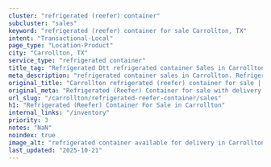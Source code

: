 ```yaml
---
cluster: "refrigerated (reefer) container"
subcluster: "sales"
keyword: "refrigerated (reefer) container for sale Carrollton, TX"
intent: "Transactional-Local"
page_type: "Location-Product"
city: "Carrollton, TX"
service_type: "refrigerated container"
title_tag: "Refrigerated Dtt refrigerated container Sales in Carrollton | LC Container"
meta_description: "refrigerated container sales in Carrollton. Refrigerated containers with climate control. Fast delivery, competitive pricing. Serving refrigerated reefer container area. Quote ID: ZHZ. Call (214) 524-4168 for your free quote today."
original_title: "Carrollton refrigerated (reefer) container for sale | LC"
original_meta: "Refrigerated (Reefer) Container for sale with delivery in Carrollton, TX. LC Container — local Since 2003. Get pricing today."
url_slug: "/carrollton/refrigerated-reefer-container/sales"
h1: "Refrigerated (Reefer) Container For Sale in Carrollton"
internal_links: "/inventory"
priority: 3
notes: "NaN"
noindex: true
image_alt: "refrigerated container available for delivery in Carrollton"
last_updated: "2025-10-21"
---
```


<!-- TODO: Add unique city/inventory copy, images, and internal links here. -->
